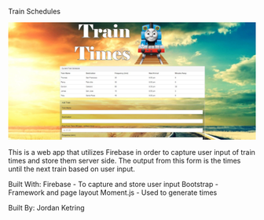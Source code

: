 Train Schedules

![Screenshot](assets/images/screenshot.jpg)

This is a web app that utilizes Firebase in order to capture user input of train times and store them server side. 
The output from this form is the times until the next train based on user input.

Built With:
Firebase - To capture and store user input
Bootstrap - Framework and page layout
Moment.js - Used to generate times

Built By:
Jordan Ketring